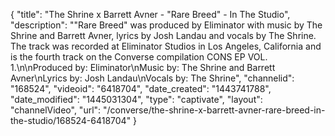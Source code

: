 {
    "title": "The Shrine x Barrett Avner - \"Rare Breed\" - In The Studio",
    "description": "\"Rare Breed\" was produced by Eliminator with music by The Shrine and Barrett Avner, lyrics by Josh Landau and vocals by The Shrine. The track was recorded at Eliminator Studios in Los Angeles, California and is the fourth track on the Converse compilation CONS EP VOL. 1.\n\nProduced by: Eliminator\nMusic by: The Shrine and Barrett Avner\nLyrics by: Josh Landau\nVocals by: The Shrine",
    "channelid": "168524",
    "videoid": "6418704",
    "date_created": "1443741788",
    "date_modified": "1445031304",
    "type": "captivate",
    "layout": "channelVideo",
    "url": "\/converse\/the-shrine-x-barrett-avner-rare-breed-in-the-studio\/168524-6418704"
}